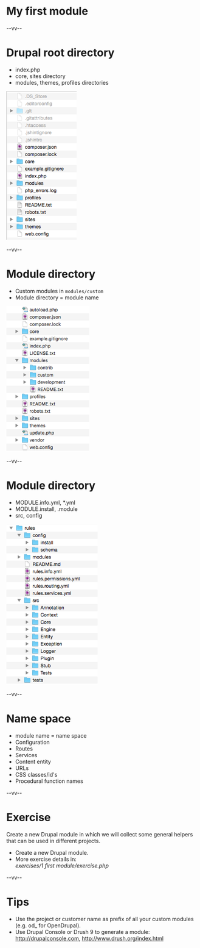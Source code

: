 # My first module

--vv--

# Drupal root directory
- index.php
- core, sites directory
- modules, themes, profiles directories

![Module directories](lesson-1/slides/images/files-drupal-root.png) <!-- .element: style="width: 18%;" -->

--vv--

# Module directory
- Custom modules in `modules/custom`
- Module directory = module name

![Module directories](lesson-1/slides/images/files-root-modules.png) <!-- .element: style="width: 25%;" -->

--vv--

# Module directory
- MODULE.info.yml, *.yml
- MODULE.install, .module
- src, config

![Module directory content](lesson-1/slides/images/files-module.png) <!-- .element: style="width: 22%;" -->

--vv--

# Name space
- module name = name space
- Configuration
- Routes
- Services
- Content entity
- URLs
- CSS classes/id's 
- Procedural function names

--vv--

# Exercise
Create a new Drupal module in which we will collect some general helpers that can be used in different projects.

- Create a new Drupal module.
- More exercise details in: <br>_exercises/1 first module/exercise.php_

--vv--

# Tips
- Use the project or customer name as prefix of all your custom modules (e.g. od_ for OpenDrupal).
- Use Drupal Console or Drush 9 to generate a module: <br>http://drupalconsole.com, http://www.drush.org/index.html

